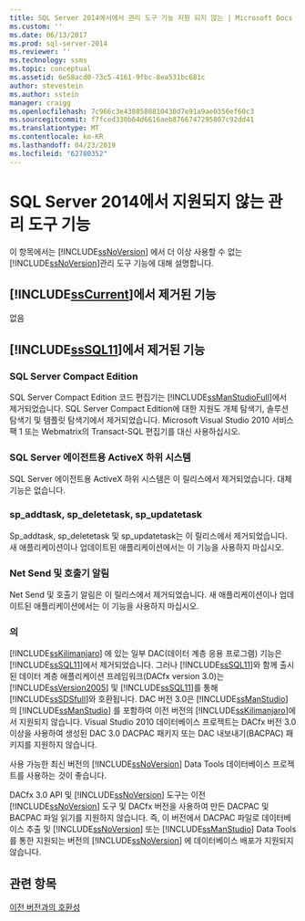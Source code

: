 ```yaml
---
title: SQL Server 2014에서에서 관리 도구 기능 지원 되지 않는 | Microsoft Docs
ms.custom: ''
ms.date: 06/13/2017
ms.prod: sql-server-2014
ms.reviewer: ''
ms.technology: ssms
ms.topic: conceptual
ms.assetid: 6e58acd0-73c5-4161-9fbc-8ea531bc681c
author: stevestein
ms.author: sstein
manager: craigg
ms.openlocfilehash: 7c966c3e4388588810438d7e91a9ae0356ef60c3
ms.sourcegitcommit: f7fced330b64d6616aeb8766747295807c92dd41
ms.translationtype: MT
ms.contentlocale: ko-KR
ms.lasthandoff: 04/23/2019
ms.locfileid: "62780352"
---
```

# <a name="discontinued-management-tools-features-in-sql-server-2014"></a>SQL Server 2014에서 지원되지 않는 관리 도구 기능
  이 항목에서는 [!INCLUDE[ssNoVersion](../includes/ssnoversion-md.md)] 에서 더 이상 사용할 수 없는 [!INCLUDE[ssNoVersion](../includes/ssnoversion-md.md)]관리 도구 기능에 대해 설명합니다.  
  
## <a name="features-removed-in-includesscurrentincludessscurrent-mdmd"></a>[!INCLUDE[ssCurrent](../includes/sscurrent-md.md)]에서 제거된 기능  
 없음  
  
## <a name="features-removed-in-includesssql11includessssql11-mdmd"></a>[!INCLUDE[ssSQL11](../includes/sssql11-md.md)]에서 제거된 기능  
  
### <a name="sql-server-compact-edition"></a>SQL Server Compact Edition  
 SQL Server Compact Edition 코드 편집기는 [!INCLUDE[ssManStudioFull](../includes/ssmanstudiofull-md.md)]에서 제거되었습니다. SQL Server Compact Edition에 대한 지원도 개체 탐색기, 솔루션 탐색기 및 템플릿 탐색기에서 제거되었습니다. Microsoft Visual Studio 2010 서비스 팩 1 또는 Webmatrix의 Transact-SQL 편집기를 대신 사용하십시오.  
  
### <a name="activex-subsystem-for-sql-server-agent"></a>SQL Server 에이전트용 ActiveX 하위 시스템  
 SQL Server 에이전트용 ActiveX 하위 시스템은 이 릴리스에서 제거되었습니다. 대체 기능은 없습니다.  
  
### <a name="spaddtask-spdeletetask-spupdatetask"></a>sp_addtask, sp_deletetask, sp_updatetask  
 Sp_addtask, sp_deletetask 및 sp_updatetask는 이 릴리스에서 제거되었습니다. 새 애플리케이션이나 업데이트된 애플리케이션에서는 이 기능을 사용하지 마십시오.  
  
### <a name="net-send-and-pager-notification"></a>Net Send 및 호출기 알림  
 Net Send 및 호출기 알림은 이 릴리스에서 제거되었습니다. 새 애플리케이션이나 업데이트된 애플리케이션에서는 이 기능을 사용하지 마십시오.  
  
### <a name="data-tier-applications"></a>의  
 [!INCLUDE[ssKilimanjaro](../includes/sskilimanjaro-md.md)] 에 있는 일부 DAC(데이터 계층 응용 프로그램) 기능은 [!INCLUDE[ssSQL11](../includes/sssql11-md.md)]에서 제거되었습니다. 그러나 [!INCLUDE[ssSQL11](../includes/sssql11-md.md)]와 함께 출시된 데이터 계층 애플리케이션 프레임워크(DACfx version 3.0)는 [!INCLUDE[ssVersion2005](../includes/ssversion2005-md.md)] 및 [!INCLUDE[ssSQL11](../includes/sssql11-md.md)]를 통해 [!INCLUDE[ssSDSfull](../includes/sssdsfull-md.md)]와 호환됩니다. DAC 버전 3.0은 [!INCLUDE[ssManStudio](../includes/ssmanstudio-md.md)] 의 [!INCLUDE[ssManStudio](../includes/ssmanstudio-md.md)] 를 포함하여 이전 버전의 [!INCLUDE[ssKilimanjaro](../includes/sskilimanjaro-md.md)]에서 지원되지 않습니다. Visual Studio 2010 데이터베이스 프로젝트는 DACfx 버전 3.0 이상을 사용하여 생성된 DAC 3.0 DACPAC 패키지 또는 DAC 내보내기(BACPAC) 패키지를 지원하지 않습니다.  
  
 사용 가능한 최신 버전의 [!INCLUDE[ssNoVersion](../includes/ssnoversion-md.md)] Data Tools 데이터베이스 프로젝트를 사용하는 것이 좋습니다.  
  
 DACfx 3.0 API 및 [!INCLUDE[ssNoVersion](../includes/ssnoversion-md.md)] 도구는 이전 [!INCLUDE[ssNoVersion](../includes/ssnoversion-md.md)] 도구 및 DACfx 버전을 사용하여 만든 DACPAC 및 BACPAC 파일 읽기를 지원하지 않습니다. 즉, 이 버전에서 DACPAC 파일로 데이터베이스 추출 및 [!INCLUDE[ssNoVersion](../includes/ssnoversion-md.md)] 또는 [!INCLUDE[ssManStudio](../includes/ssmanstudio-md.md)] Data Tools를 통한 지원되는 버전의 [!INCLUDE[ssNoVersion](../includes/ssnoversion-md.md)] 에 데이터베이스 배포가 지원되지 않습니다.  
  
## <a name="see-also"></a>관련 항목  
 [이전 버전과의 호환성](../../2014/getting-started/backward-compatibility.md)  
  
  

